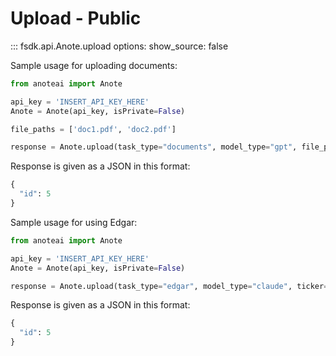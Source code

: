 
# Upload - Public

::: fsdk.api.Anote.upload
    options:
        show_source: false


Sample usage for uploading documents:
``` py
from anoteai import Anote

api_key = 'INSERT_API_KEY_HERE'
Anote = Anote(api_key, isPrivate=False)

file_paths = ['doc1.pdf', 'doc2.pdf']

response = Anote.upload(task_type="documents", model_type="gpt", file_paths=file_paths)
```

Response is given as a JSON in this format:
``` py
{
  "id": 5
}
```

Sample usage for using Edgar:
``` py
from anoteai import Anote

api_key = 'INSERT_API_KEY_HERE'
Anote = Anote(api_key, isPrivate=False)

response = Anote.upload(task_type="edgar", model_type="claude", ticker="aapl")
```
Response is given as a JSON in this format:
``` py
{
  "id": 5
}
```
